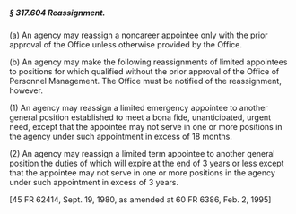 ##### § 317.604 Reassignment. #####

(a) An agency may reassign a noncareer appointee only with the prior approval of the Office unless otherwise provided by the Office.

(b) An agency may make the following reassignments of limited appointees to positions for which qualified without the prior approval of the Office of Personnel Management. The Office must be notified of the reassignment, however.

(1) An agency may reassign a limited emergency appointee to another general position established to meet a bona fide, unanticipated, urgent need, except that the appointee may not serve in one or more positions in the agency under such appointment in excess of 18 months.

(2) An agency may reassign a limited term appointee to another general position the duties of which will expire at the end of 3 years or less except that the appointee may not serve in one or more positions in the agency under such appointment in excess of 3 years.

[45 FR 62414, Sept. 19, 1980, as amended at 60 FR 6386, Feb. 2, 1995]